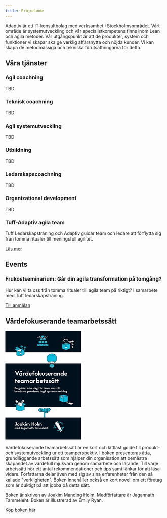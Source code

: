 ```yaml
---
title: Erbjudande
---
```

Adaptiv är ett IT-konsultbolag med verksamhet i Stockholmsområdet. Vårt område är systemutveckling och vår specialistkompetens finns inom Lean och agila metoder. Vår utgångspunkt är att de produkter, system och funktioner vi skapar ska ge verklig affärsnytta och nöjda kunder. Vi kan skapa de metodmässiga och tekniska förutsättningarna för detta.

## Våra tjänster

### Agil coachning  
TBD

### Teknisk coachning
TBD

### Agil systemutveckling
TBD

### Utbildning
TBD

### Ledarskapscoachning
TBD

### Organizational development
TBD

### Tuff-Adaptiv agila team  
Tuff Ledarskapsträning och Adaptiv guidar team och ledare att
förflytta sig från tomma ritualer till meningsfull agilitet.

[Läs mer](https://www.tuffledarskapstraning.se/tuff-adaptiv-agila-team/)

## Events

### Frukostseminarium: Går din agila transformation på tomgång?

Hur kan vi ta oss från tomma ritualer till agila team på riktigt? I samarbete med Tuff ledarskapsträning. 

[Till anmälan](https://www.tuffledarskapstraning.se/gar-din-agila-transformation-pa-tomgang/)

## Värdefokuserande teamarbetssätt

![Bokomslag](/assets/book-valuefocusing-teampractices-front.jpg "Värdefokuserande teamarbetssätt")

Värdefokuserande teamarbetssätt är en kort och lättläst guide till produkt- och systemutveckling ur ett teamperspektiv. I boken presenteras åtta, grundläggande arbetssätt som hjälper din organisation att bemästra skapandet av värdefull mjukvara genom samarbete och lärande. Till varje arbetssätt hör ett antal rekommendationer och tips samt länkar för att läsa vidare. Författarna delar även med sig av sina erfarenheter från den så kallade "verkligheten". Boken innehåller också en kort novell om ett företag som är duktigt på att jobba på detta sätt.

Boken är skriven av Joakim Manding Holm. Medförfattare är Jagannath Tammeleht. Boken är illustrerad av Emily Ryan.

[Köp boken här](https://widget.publit.com/adaptivpub_2289/vardefokuserande-teamarbetssatt/9789176116883)

